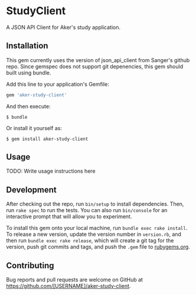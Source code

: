 # StudyClient

A JSON API Client for Aker's study application.

## Installation

This gem currently uses the version of json_api_client from Sanger's github repo.
Since gemspec does not support git depenencies, this gem should built using bundle.

Add this line to your application's Gemfile:

```ruby
gem 'aker-study-client'
```

And then execute:

    $ bundle

Or install it yourself as:

    $ gem install aker-study-client

## Usage

TODO: Write usage instructions here

## Development

After checking out the repo, run `bin/setup` to install dependencies. Then, run `rake spec` to run the tests. You can also run `bin/console` for an interactive prompt that will allow you to experiment.

To install this gem onto your local machine, run `bundle exec rake install`. To release a new version, update the version number in `version.rb`, and then run `bundle exec rake release`, which will create a git tag for the version, push git commits and tags, and push the `.gem` file to [rubygems.org](https://rubygems.org).

## Contributing

Bug reports and pull requests are welcome on GitHub at https://github.com/[USERNAME]/aker-study-client.

